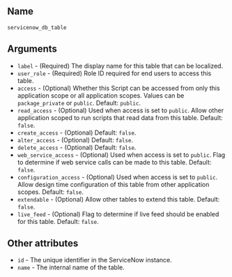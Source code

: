 ## Name

`servicenow_db_table`

## Arguments

* `label` - (Required) The display name for this table that can be localized.
* `user_role` - (Required) Role ID required for end users to access this table.
* `access` - (Optional) Whether this Script can be accessed from only this application scope or all application scopes. Values can be `package_private` or `public`. Default: `public`.
* `read_access` - (Optional) Used when access is set to `public`. Allow other application scoped to run scripts that read data from this table. Default: `false`.
* `create_access` - (Optional) Default: `false`.
* `alter_access` - (Optional) Default: `false`.
* `delete_access` - (Optional) Default: `false`.
* `web_service_access` - (Optional) Used when access is set to `public`. Flag to determine if web service calls can be made to this table. Default: `false`.
* `configuration_access` - (Optional) Used when access is set to `public`. Allow design time configuration of this table from other application scopes. Default: `false`.
* `extendable` - (Optional) Allow other tables to extend this table. Default: `false`.
* `live_feed` - (Optional) Flag to determine if live feed should be enabled for this table. Default: `false`.

## Other attributes
* `id` - The unique identifier in the ServiceNow instance.
* `name` - The internal name of the table.